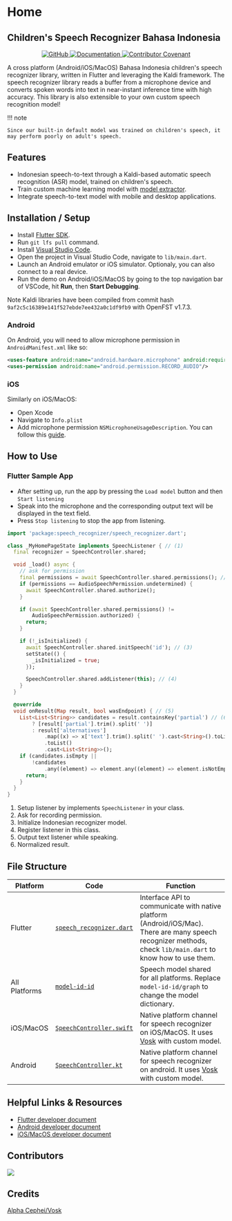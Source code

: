 # Home

## Children's Speech Recognizer Bahasa Indonesia

<p align="center">
    <a href="https://github.com/bookbot-kids/speech-recognizer-bahasa-indonesian/blob/main/LICENSE.md">
        <img alt="GitHub" src="https://img.shields.io/github/license/bookbot-kids/speech-recognizer-bahasa-indonesian.svg?color=blue">
    </a>
    <a href="https://bookbot-kids.github.io/speech-recognizer-bahasa-indonesian/">
        <img alt="Documentation" src="https://img.shields.io/website/http/bookbot-kids.github.io/speech-recognizer-bahasa-indonesian.svg?down_color=red&down_message=offline&up_message=online">
    </a>
    <a href="https://github.com/bookbot-kids/speech-recognizer-bahasa-indonesian/blob/main/CODE_OF_CONDUCT.md">
        <img alt="Contributor Covenant" src="https://img.shields.io/badge/Contributor%20Covenant-v2.0%20adopted-ff69b4.svg">
    </a>
</p>

A cross platform (Android/iOS/MacOS) Bahasa Indonesia children's speech recognizer library, written in Flutter and leveraging the Kaldi framework. The speech recognizer library reads a buffer from a microphone device and converts spoken words into text in near-instant inference time with high accuracy. This library is also extensible to your own custom speech recognition model!

!!! note

    Since our built-in default model was trained on children's speech, it may perform poorly on adult's speech.

## Features

- Indonesian speech-to-text through a Kaldi-based automatic speech recognition (ASR) model, trained on children's speech.
- Train custom machine learning model with [model extractor](https://github.com/bookbot-kids/speech-recognizer-bahasa-indonesian/tree/main/model_extractor).
- Integrate speech-to-text model with mobile and desktop applications.

## Installation / Setup

- Install [Flutter SDK](https://docs.flutter.dev/get-started/install).
- Run `git lfs pull` command.
- Install [Visual Studio Code](https://code.visualstudio.com/).
- Open the project in Visual Studio Code, navigate to `lib/main.dart`.
- Launch an Android emulator or iOS simulator. Optionaly, you can also connect to a real device.
- Run the demo on Android/iOS/MacOS by going to the top navigation bar of VSCode, hit **Run**, then **Start Debugging**.

Note Kaldi libraries have been compiled from commit hash `9af2c5c16389e141f527ebde7ee432a0c1df9fb9` with OpenFST v1.7.3.

### Android

On Android, you will need to allow microphone permission in `AndroidManifest.xml` like so:

```xml
<uses-feature android:name="android.hardware.microphone" android:required="false"/>
<uses-permission android:name="android.permission.RECORD_AUDIO"/>
```

### iOS

Similarly on iOS/MacOS:

- Open Xcode
- Navigate to `Info.plist`
- Add microphone permission `NSMicrophoneUsageDescription`. You can follow this [guide](https://stackoverflow.com/a/38498347/719212).

## How to Use

### Flutter Sample App

- After setting up, run the app by pressing the `Load model` button and then `Start listening`
- Speak into the microphone and the corresponding output text will be displayed in the text field.
- Press `Stop listening` to stop the app from listening.

```dart title="main.dart"
import 'package:speech_recognizer/speech_recognizer.dart';

class _MyHomePageState implements SpeechListener { // (1)
  final recognizer = SpeechController.shared;

  void _load() async {
    // ask for permission
    final permissions = await SpeechController.shared.permissions(); // (2)
    if (permissions == AudioSpeechPermission.undetermined) {
      await SpeechController.shared.authorize();
    }

    if (await SpeechController.shared.permissions() !=
        AudioSpeechPermission.authorized) {
      return;
    }

    if (!_isInitialized) {
      await SpeechController.shared.initSpeech('id'); // (3)
      setState(() {
        _isInitialized = true;
      });

      SpeechController.shared.addListener(this); // (4)
    }
  }

  @override
  void onResult(Map result, bool wasEndpoint) { // (5)
    List<List<String>> candidates = result.containsKey('partial') // (6)
        ? [result['partial'].trim().split(' ')]
        : result['alternatives']
            .map((x) => x['text'].trim().split(' ').cast<String>().toList())
            .toList()
            .cast<List<String>>();
    if (candidates.isEmpty ||
        !candidates
            .any((element) => element.any((element) => element.isNotEmpty))) {
      return;
    }
  }
}
```

1. Setup listener by implements `SpeechListener` in your class.
2. Ask for recording permission.
3. Initialize Indonesian recognizer model.
4. Register listener in this class.
5. Output text listener while speaking.
6. Normalized result.

<!-- TODO: add other platforms -->

## File Structure

| Platform      | Code                                                                                                                                                                                                   | Function                                                                                                                                                      |
| ------------- | ------------------------------------------------------------------------------------------------------------------------------------------------------------------------------------------------------ | ------------------------------------------------------------------------------------------------------------------------------------------------------------- |
| Flutter       | [`speech_recognizer.dart`](https://github.com/bookbot-kids/speech-recognizer-bahasa-indonesian/blob/main/speech_recognizer/lib/speech_recognizer.dart)                                                 | Interface API to communicate with native platform (Android/iOS/Mac). There are many speech recognizer methods, check `lib/main.dart` to know how to use them. |
| All Platforms | [`model-id-id`](https://github.com/bookbot-kids/speech-recognizer-bahasa-indonesian/tree/main/speech_recognizer/android/models/src/main/assets/model-id-id)                                            | Speech model shared for all platforms. Replace `model-id-id/graph` to change the model dictionary.                                                            |
| iOS/MacOS     | [`SpeechController.swift`](https://github.com/bookbot-kids/speech-recognizer-bahasa-indonesian/blob/main/speech_recognizer/swift/SpeechController.swift)                                               | Native platform channel for speech recognizer on iOS/MacOS. It uses [Vosk](https://github.com/alphacep/vosk-api) with custom model.                           |
| Android       | [`SpeechController.kt`](https://github.com/bookbot-kids/speech-recognizer-bahasa-indonesian/blob/main/speech_recognizer/android/app/src/main/kotlin/com/bookbot/speech_recognizer/SpeechController.kt) | Native platform channel for speech recognizer on android. It uses [Vosk](https://github.com/alphacep/vosk-api) with custom model.                             |

## Helpful Links & Resources

- [Flutter developer document](https://docs.flutter.dev/)
- [Android developer document](https://developer.android.com/docs)
- [iOS/MacOS developer document](https://developer.apple.com/documentation/)

## Contributors

<a href="https://github.com/bookbot-kids/speech-recognizer-bahasa-indonesian/graphs/contributors">
  <img src="https://contrib.rocks/image?repo=bookbot-kids/speech-recognizer-bahasa-indonesian" />
</a>

## Credits

[Alpha Cephei/Vosk](https://github.com/alphacep/vosk-api)
